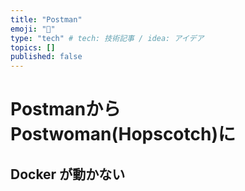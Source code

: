 ```yaml
---
title: "Postman"
emoji: "🙌"
type: "tech" # tech: 技術記事 / idea: アイデア
topics: []
published: false
---
```

# Postmanから Postwoman(Hopscotch)に

## Docker が動かない
